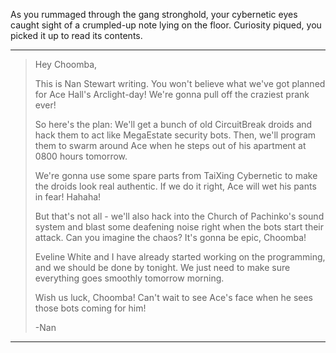As you rummaged through the gang stronghold, your cybernetic eyes caught sight of a crumpled-up note lying on the floor. Curiosity piqued, you picked it up to read its contents.

---

>Hey Choomba,
>
>This is Nan Stewart writing. You won't believe what we've got planned for Ace Hall's Arclight-day! We're gonna pull off the craziest prank ever!
>
>So here's the plan: We'll get a bunch of old CircuitBreak droids and hack them to act like MegaEstate security bots. Then, we'll program them to swarm around Ace when he steps out of his apartment at 0800 hours tomorrow.
>
>We're gonna use some spare parts from TaiXing Cybernetic to make the droids look real authentic. If we do it right, Ace will wet his pants in fear! Hahaha!
>
>But that's not all - we'll also hack into the Church of Pachinko's sound system and blast some deafening noise right when the bots start their attack. Can you imagine the chaos? It's gonna be epic, Choomba!
>
>Eveline White and I have already started working on the programming, and we should be done by tonight. We just need to make sure everything goes smoothly tomorrow morning.
>
>Wish us luck, Choomba! Can't wait to see Ace's face when he sees those bots coming for him!
>
>-Nan

---